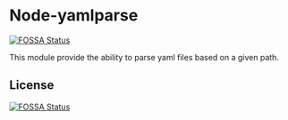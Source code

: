# Node-yamlparse
[![FOSSA Status](https://app.fossa.com/api/projects/git%2Bgithub.com%2Fkubescape%2Fnode-yamlparse.svg?type=shield)](https://app.fossa.com/projects/git%2Bgithub.com%2Fkubescape%2Fnode-yamlparse?ref=badge_shield)


This module provide the ability to parse yaml files based on a given path.

## License
[![FOSSA Status](https://app.fossa.com/api/projects/git%2Bgithub.com%2Fkubescape%2Fnode-yamlparse.svg?type=large)](https://app.fossa.com/projects/git%2Bgithub.com%2Fkubescape%2Fnode-yamlparse?ref=badge_large)